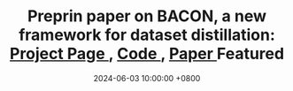 ---
title: >-
    Preprin paper on BACON, a new framework for dataset distillation:
    <a href="https://zhouzhengqd.github.io/bacon.page/" target="_blank">Project Page <i class="fas fa-globe"></i></a>, <a href="https://github.com/zhouzhengqd/BACON" target="_blank">Code <i class="fas fa-github"></i></a>, <a href="https://arxiv.org/pdf/2406.01112" target="_blank">Paper <i class="fas fa-file-pdf"></i></a> <span class="badge badge-pill badge-info">Featured</span>
date: 2024-06-03 10:00:00 +0800
---